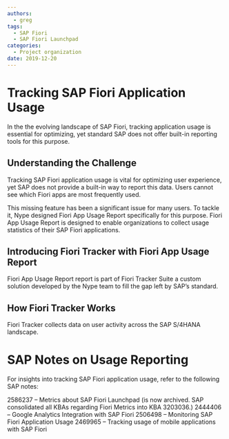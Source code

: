 ```yaml
---
authors:
  - greg
tags:
  - SAP Fiori
  - SAP Fiori Launchpad
categories:
  - Project organization
date: 2019-12-20
---
```


# Tracking SAP Fiori Application Usage

In the the evolving landscape of SAP Fiori, tracking application usage is essential for optimizing, yet standard SAP does not  offer built-in reporting tools for this purpose.

<!-- more -->

## Understanding the Challenge

Tracking SAP Fiori application usage is vital for optimizing user experience, yet SAP does not provide a built-in way to report this data. Users cannot see which Fiori apps are most frequently used. 

This missing feature has been a significant issue for many users. To tackle it, Nype designed Fiori App Usage Report specifically for this purpose. Fiori App Usage Report is designed to enable organizations to collect usage statistics of their SAP Fiori applications.

## Introducing Fiori Tracker with Fiori App Usage Report

Fiori App Usage Report report is part of Fiori Tracker Suite  a custom solution developed by the Nype team to fill the gap left by SAP’s standard.

## How Fiori Tracker Works

Fiori Tracker collects data on user activity across the SAP S/4HANA landscape. 

# SAP Notes on Usage Reporting

For insights into tracking SAP Fiori application usage, refer to the following SAP notes:

2586237 – Metrics about SAP Fiori Launchpad (is now archived. SAP consolidated all KBAs regarding Fiori Metrics into KBA 3203036.)
2444406 – Google Analytics Integration with SAP Fiori
2506498 – Monitoring SAP Fiori Application Usage
2469965 – Tracking usage of mobile applications with SAP Fiori